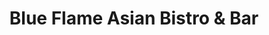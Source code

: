 ---
layout: place
title: "Blue Flame Asian Bistro & Bar"
permalink: /washington/cashmere/blue-flame-asian-bistro-bar.html
stateAbbr: WA
stateName: Washington
cityName: Cashmere
seo:
  name: "Blue Flame Asian Bistro & Bar"
  type: Restaurant
  links: null
description: "Looking for sushi in Cashmere, Washington? Check out Blue Flame Asian Bistro & Bar for a delightful Japanese dining experience. Enjoy a variety of sushi and ..."
place_id: ChIJAWLOTdNKmlQRBnG07WgNZ9c
photos:
  - name: >-
      places/ChIJAWLOTdNKmlQRBnG07WgNZ9c/photos/AeeoHcKWnJYp23-fOdq4xINUncK6eFbP6AD64Y7pqrDBlSFyn41JaN0XBpUiWAxETTDnOxVcrcLDrNyeJ2a60mbeGLjpbmuchFm2RbSYQ-uvs-bjw_AZUaGgCjV4k50keDaARQ6yDSxZs2JXJuWcUEOV5ZyVnn_KIFXeX2PqtY1AvxcPRsI8YZK8YeEzQ8Gem_58U-DOBA6dKdeRqhBblZWd-bqUjz2ej1fsfVtBIR4I8743wt0rPtb7mU-vFuU1-cBkRHqGYBNy98APV0IlI9h_5wBmmJr-pK-ICzjfKV7wvjAPLiIwhWemodkU1cGYLbCq8gIQTDZdSsJO9b-KBP1Ywzfmj14TWHpxu9AjuIhDX-Trr6IER1Oj5q0coZT-0if13F6Ew_3to5sVpn5w2RDC6O7eb9ObXrXpAUpss-aEvx7eBP1Z
    widthPx: 4800
    heightPx: 2700
    authorAttributions:
      - displayName: Demetrio Rosario
        uri: https://maps.google.com/maps/contrib/106783226550109058155
        photoUri: >-
          https://lh3.googleusercontent.com/a/ACg8ocJ4KrXtfiDcNmUpVpS_nEct4S-OvyCbURJQvGNTCXTKwCPpX0jT=s100-p-k-no-mo
    flagContentUri: >-
      https://www.google.com/local/imagery/report/?cb_client=maps_api_places.places_api&image_key=!1e10!2sCIHM0ogKEICAgID4kKCC2wE&hl=en-US
    googleMapsUri: >-
      https://www.google.com/maps/place//data=!3m4!1e2!3m2!1sCIHM0ogKEICAgID4kKCC2wE!2e10!4m2!3m1!1s0x549a4ad34dce6201:0xd7670d68edb47106
  - name: >-
      places/ChIJAWLOTdNKmlQRBnG07WgNZ9c/photos/AeeoHcIEoOSPPz81t0oaQgu7M9OkfZqtMyx7fozHsm0bw8u2wkvQcJcMpNtl2a4Lkhie6ytVgJqmcyTsMoE5lD2c976WZ5P4awTRnzMv6fL5qFbnNAty4SkKXB23dmKGPzsGfjKM4DJM6VEwick0lRXvAv7KLIavmagry-8lnuCXpzumt0AST0ooKHgDi_7C9y-B47kX-Gpc_pVE2SZ_8P-OlWxtTNCRKz5ETEMrrB7hoA2kM74yZvKBlfoeKxpj9C0OzjTGysl9tuPv3bHUJwuM5kKKgrCOtkAY4P9NdJFoOZ8Z_awW1LMbOfsHkx0Wm02XD_Q7J1IssXY8Rxpp7i8RSM0ZykakzE8cMvy831RLTnyvHBPkEWFbVb1wCudG3VCzS6YOCTLXnMNp0KKHdSqHC_MpXGvQ_P_-gOaoarZxbOw
    widthPx: 4032
    heightPx: 2268
    authorAttributions:
      - displayName: Keela Meyer
        uri: https://maps.google.com/maps/contrib/117446147990732620508
        photoUri: >-
          https://lh3.googleusercontent.com/a-/ALV-UjUNfUhXAZgNPpJwA4zZ99CWygo1-13X6qm-hLQLTvReBqvrkcupBg=s100-p-k-no-mo
    flagContentUri: >-
      https://www.google.com/local/imagery/report/?cb_client=maps_api_places.places_api&image_key=!1e10!2sCIHM0ogKEICAgICfoeDKJA&hl=en-US
    googleMapsUri: >-
      https://www.google.com/maps/place//data=!3m4!1e2!3m2!1sCIHM0ogKEICAgICfoeDKJA!2e10!4m2!3m1!1s0x549a4ad34dce6201:0xd7670d68edb47106
  - name: >-
      places/ChIJAWLOTdNKmlQRBnG07WgNZ9c/photos/AeeoHcL61zjTuy6Z-XXXXEPBsfMOoJBvzrIOYHDNAErt2QpojJWtuMRNrotEvW3Hn5W5HseLMJYHBKppdFZLcj4jstPBd38wax2UWixO_IkNQ84i5fwYJgW1VZk5PTK2guKG2lihuvDPoT4KZCMVxcXPt_EtcnCBCYZQrbG1zcmExUvRej6hwvT8yGOl01RCniUJj14K6pbvfyd_-6-TUbNtAh_UBzu_Sz2VHpDZLRGBDHct1mUEl1KYaQ3Zwo6GbraxqpGtTT9zvOdxg2F-5z0DL6lJnVvGt1XDIwaTVqroXGzszqdl6Kr982ZoSot6bVB3PyGteam_UfoKlNMF1fW-T1IoGoHiXNZAv0ahRovObZgB8GKvnBr1RDSHMlam0OU2UlyFk2Y843WtsEi0Emaduq7glTIzxu7vZll_6Fd5lcP4wA
    widthPx: 800
    heightPx: 600
    authorAttributions:
      - displayName: Dan Ogden
        uri: https://maps.google.com/maps/contrib/108259843058720677856
        photoUri: >-
          https://lh3.googleusercontent.com/a/ACg8ocJA_owlnxKoDcapKuX5IatHUr26j5kIOT_q3roSlIFjq167yw=s100-p-k-no-mo
    flagContentUri: >-
      https://www.google.com/local/imagery/report/?cb_client=maps_api_places.places_api&image_key=!1e10!2sCIHM0ogKEICAgID9uNmgaQ&hl=en-US
    googleMapsUri: >-
      https://www.google.com/maps/place//data=!3m4!1e2!3m2!1sCIHM0ogKEICAgID9uNmgaQ!2e10!4m2!3m1!1s0x549a4ad34dce6201:0xd7670d68edb47106
  - name: >-
      places/ChIJAWLOTdNKmlQRBnG07WgNZ9c/photos/AeeoHcKkjGtlYY3fVCUuKptYzAUH09CZVJoT77snwN-JQ6EnySXLx5LFbOqB5l1A4bxF1w6AnoNoN6toy1ZdJKogPcezkpE8nHjlnrHIVXrv_ZQqAk5-bIWnQxIPrFWUnjicfTIt7e4K3e0d3KyJSGHRLTDJOqJlw1DkP6HGFsVfmgnTY4KYlWK6RDmRyCTLDQfBhn0Lf_-z2z5bqnwM4e3FK3n0xggs5f71w96mdzuzhfru_IOW6pDrx_Ja-qVe0IKwCi75eQfg-Ok5QUCgeq7JtttVvbcm6-xwS50wv0mP48IvYVYlQ4Lz8CEmlB3dxrb7gtEe_SfdpjFEePSsXU9GDqfTDlbvxvjOxx-bTkXzwNGch-53_m4sT045fR-4BKvb5ZKY6VxL3P4OMrfmBQLt-8tyvyRsiaH6WDapIj39pacHrcsq
    widthPx: 4032
    heightPx: 3024
    authorAttributions:
      - displayName: Robert Patrick
        uri: https://maps.google.com/maps/contrib/108154171100587336102
        photoUri: >-
          https://lh3.googleusercontent.com/a/ACg8ocIPnOZTRgleU3QbHBFxSWjkvykOs0UMHUerNs51AJ7qXPdGgg=s100-p-k-no-mo
    flagContentUri: >-
      https://www.google.com/local/imagery/report/?cb_client=maps_api_places.places_api&image_key=!1e10!2sCIHM0ogKEICAgICK5PKE8gE&hl=en-US
    googleMapsUri: >-
      https://www.google.com/maps/place//data=!3m4!1e2!3m2!1sCIHM0ogKEICAgICK5PKE8gE!2e10!4m2!3m1!1s0x549a4ad34dce6201:0xd7670d68edb47106
  - name: >-
      places/ChIJAWLOTdNKmlQRBnG07WgNZ9c/photos/AeeoHcLFKEvjVXaokaYlNZwWWQCdm3vEszwfbTgPqLbBQKHOAQNIgPAzW4qsySxGGlQEFQzJNp74jJZKo-Bpv75zHqNimMg0NWInMtZA12QcQZkiVdy8yMr1krHmAQThG5bcbPorqnubQ8-DCE9f1UgMKTRu1cbzv213-v7uHH6Or4P9oCHwmKJ_rnQCFQwYdiwQQ50TeuvAsd0fafQq5GAJdqdq3F9Cn6Z0eItYLpQgzNW_fF53ufXrthKSyXF06sCvFz2CXuju1isUbkhoOWPlUgYxEmdUkk5rY50GkyEgURAbvokWPf_PHY04Ufm-uEnoCUErnXNKiq1FSHRj10xHD3RsW1Y7AY69HFlmyMB8bYe3C7rOfOladoebKIW0V_lj6hqe347Eewx5OLnLvWmr0F2IfT4VKeG5JVtC8d3GkLsbssHA
    widthPx: 3072
    heightPx: 4096
    authorAttributions:
      - displayName: Phillip Van Heyningen
        uri: https://maps.google.com/maps/contrib/109733209943881885523
        photoUri: >-
          https://lh3.googleusercontent.com/a-/ALV-UjWxxDrZ2IIn3b4VFaapliDeFU4GKbvqolXLY3ydKm-VxmsH-ckqZw=s100-p-k-no-mo
    flagContentUri: >-
      https://www.google.com/local/imagery/report/?cb_client=maps_api_places.places_api&image_key=!1e10!2sCIHM0ogKEICAgIDv95GpxAE&hl=en-US
    googleMapsUri: >-
      https://www.google.com/maps/place//data=!3m4!1e2!3m2!1sCIHM0ogKEICAgIDv95GpxAE!2e10!4m2!3m1!1s0x549a4ad34dce6201:0xd7670d68edb47106
  - name: >-
      places/ChIJAWLOTdNKmlQRBnG07WgNZ9c/photos/AeeoHcIalckR-ASwG22cX1YGvKTcmeyH0-a0F6K7fcG7ry354-1Bc--ER0GWPlhm-P-0LGAez3YzJgVXiePkOed0IcTfKJ_Nvl-HVJYmAJ-Mk7g8tYpBWxhyPJCgYxrnIa2X8zkv2WdCJy8a-mWJ1iqqOnVz3OQ3OW3vs9Lud8gP9Xaj0Er4ZIvg4kSMkI7XGLSvsz5Em_WL1N-Rsr_CDsEXzt5lA9TA36XmUBSR4-P7EiE9Ss9M7XBRK3yuwgGTMcRRbcZwuRdJ8P2L5De6u8K2vIDxwbWx0EA_jzBqgJ3y9X5gOncwNwO3DLcKXucj3I2Y7nBEhiUazq8HwHOHFfhCXDXL0xvxxJvwvdq_fs-zg7hrFxqYCpiIossixEkJdimF9CURKfVJgqKiC7X_NfCgKbdXCIHGla0zzpKfsafalF1ttAc
    widthPx: 4032
    heightPx: 2268
    authorAttributions:
      - displayName: Keela Meyer
        uri: https://maps.google.com/maps/contrib/117446147990732620508
        photoUri: >-
          https://lh3.googleusercontent.com/a-/ALV-UjUNfUhXAZgNPpJwA4zZ99CWygo1-13X6qm-hLQLTvReBqvrkcupBg=s100-p-k-no-mo
    flagContentUri: >-
      https://www.google.com/local/imagery/report/?cb_client=maps_api_places.places_api&image_key=!1e10!2sCIHM0ogKEICAgICfoeDKpAE&hl=en-US
    googleMapsUri: >-
      https://www.google.com/maps/place//data=!3m4!1e2!3m2!1sCIHM0ogKEICAgICfoeDKpAE!2e10!4m2!3m1!1s0x549a4ad34dce6201:0xd7670d68edb47106
  - name: >-
      places/ChIJAWLOTdNKmlQRBnG07WgNZ9c/photos/AeeoHcL1ccoF5sNF7dilFgVIY_ZLEivrw1PsTZaaLDxnqgXECkMf4dbfOD805t_6BJSDk47D6cXQaDrccz8dC2033_0A0fzh6VSigsUVAk8ylMTJ8R5h5V346hY-bqp3cbvR2HIY3kdecAOrT30CX9XybQ128OXxO-o7e1B7vLVLXulgd10PcLoAXrkDLSP03VY4NLdTmYYyj123PEVECh1EzlXMQzMdQSFxFQfLf2B0Pvq6GFf65x_5jFiG2JaJ1BiaJSFvbA5GiOX5GjRJZF6mHHX6pB5qizzjHt-B6uS3q8En4liTZBF_48HRs_YpjDUGhgFia7ahpYINztC9XWcLqiWWcwQ8aG54fFK1cg82lTVBIMXlJK4TBUvvE-z1MM123GBMPlATy7ZxahoqDtnJcrIjbgX3m0jxcyE2Fh_guYE1QA
    widthPx: 3024
    heightPx: 4032
    authorAttributions:
      - displayName: Desi Mulyanti
        uri: https://maps.google.com/maps/contrib/102380589005260269194
        photoUri: >-
          https://lh3.googleusercontent.com/a-/ALV-UjWDzDcEWM4ZlXwqHiW-wcVbL5V44ldNNG8tBhjChrWhmxqm4X7a=s100-p-k-no-mo
    flagContentUri: >-
      https://www.google.com/local/imagery/report/?cb_client=maps_api_places.places_api&image_key=!1e10!2sCIHM0ogKEICAgICf3d3kQg&hl=en-US
    googleMapsUri: >-
      https://www.google.com/maps/place//data=!3m4!1e2!3m2!1sCIHM0ogKEICAgICf3d3kQg!2e10!4m2!3m1!1s0x549a4ad34dce6201:0xd7670d68edb47106
  - name: >-
      places/ChIJAWLOTdNKmlQRBnG07WgNZ9c/photos/AeeoHcLVLg_bhPU8lH9_-GCLglgmNjw2TnM5m_qTmTqPNyQ17NfStjCM5gaddKCw8YoyNXYJHLGNfjIcEKbk3HSHyzkWQJ94yv4nNvG_2pk8Eno_uZJPPCiNqUEdN12qks4VBq0KLtIV8f5EbavNC1zll7aMi62w7bGDcFcGG01GZSFCLFN2Htneu_V_5XvPL1eifngYRhwJ_Tv1pEaOsUzA-1q3-zfDPRCeh1Sls8gwU0SvnqUnVgNN9IgpK-N1HazO03Rm1SCiYCFUaf3j9-T3m1jXhhnP2DRNmq_PCFaGA0_VW0i3ahNtqm0BmWPOdHF9_OiLvHcpUc4kz5-Gg9r1TGp-cHhdhXuJOPCnD_q6Rix9IG4lq7L--yCWhJeZYIe4qO84U28hk77cu3gpxADMmtR1Xssnp6jV06nlyx491qA
    widthPx: 4032
    heightPx: 2268
    authorAttributions:
      - displayName: Ash Ali Hussain
        uri: https://maps.google.com/maps/contrib/103450433148127041102
        photoUri: >-
          https://lh3.googleusercontent.com/a/ACg8ocLtKc5fXP_MA4V7ZtB-ls53a5e1Z4nRpAuKC2biLJWy3SWR3g=s100-p-k-no-mo
    flagContentUri: >-
      https://www.google.com/local/imagery/report/?cb_client=maps_api_places.places_api&image_key=!1e10!2sCIHM0ogKEICAgICj8YuMGg&hl=en-US
    googleMapsUri: >-
      https://www.google.com/maps/place//data=!3m4!1e2!3m2!1sCIHM0ogKEICAgICj8YuMGg!2e10!4m2!3m1!1s0x549a4ad34dce6201:0xd7670d68edb47106
  - name: >-
      places/ChIJAWLOTdNKmlQRBnG07WgNZ9c/photos/AeeoHcLwMYjki9TQIcBwWtUU_F44n6hC0OhWKnYaujMbmKjRzSH5s2AwxC8rONoypXvgigFBxfgLNwoer87l0_WCDBPNmGZr4sH2FX7MpcgJ4kpiAnjb19VlfDA4SKwQbuFHPfVU4RsCKcalND0LBeu_5pQILtT54GQEINhvbF31WR2LcvkZB1S9a0TzsrKN_fxQZnHRUJ9UDb6hNSRHFY7Kyx4RQ9-hL3JmJRRB7JcUPhgxP_Jff1dPnGrZBNYcbFTIr6vChK6qqjBmHBh7gMRawn4JMgSbUowshPycC2QXl_Pv1Ojfw2Yu2w0CHSsU8ByQsnZSB88rLtaSHWKechtmDODqQT_6r3wGnSieUtnjL9x6nXeUK528V7suSESFTRlC4HSV6kXYtmZYs-pjleAnPzWHg2UIvtHToYbUFm2PoQ0bAJqj
    widthPx: 3024
    heightPx: 4032
    authorAttributions:
      - displayName: AJ TBD
        uri: https://maps.google.com/maps/contrib/117210966979517012695
        photoUri: >-
          https://lh3.googleusercontent.com/a/ACg8ocKudrOJ3-polG4sEwyi9mJ5sUQmtDH4H3wrAT8atRtqDPKSMw=s100-p-k-no-mo
    flagContentUri: >-
      https://www.google.com/local/imagery/report/?cb_client=maps_api_places.places_api&image_key=!1e10!2sCIHM0ogKEICAgMCIzNXM9QE&hl=en-US
    googleMapsUri: >-
      https://www.google.com/maps/place//data=!3m4!1e2!3m2!1sCIHM0ogKEICAgMCIzNXM9QE!2e10!4m2!3m1!1s0x549a4ad34dce6201:0xd7670d68edb47106
  - name: >-
      places/ChIJAWLOTdNKmlQRBnG07WgNZ9c/photos/AeeoHcImHieNDdpgyF1h1O1PNCSkqFcAswzA6qOZXUS2GBf_NiB0fd75yl5VdYJZGT4K0mquumM7c2g10NegR19alCMQZJcLdqlu5Gc-0Ur9AiZCkgdJwoPTjLSsMaanwKDf-rQn2ibDg4yi1ZdXEDufSXTZ6UUitPVihJE4iK7JOll9Iwk4asTcEhb4gBQoApwLDh1UcOaZ1dAe_j6Ybdu9fEv0-Z8U1OSivS3ZmVf8EIMQ786zsJTppttKkA3qsanDL5ayGyzG_m8ry1yVDzz57NK1J6TqbpOzNa_5icEprrscw1Glykt0tsDANQQTjIQLeDvJX2X6tks6o6kqeoqB0lH9qfGEF8fEScJo0OVi-u-UQzHWrSgT7NJhnyKUVcImoUgFHX7dgnONWwcqBJmpTgpGYn2f2tBPEv1sNeLo3-WGeJ8c
    widthPx: 3875
    heightPx: 1959
    authorAttributions:
      - displayName: AJ TBD
        uri: https://maps.google.com/maps/contrib/117210966979517012695
        photoUri: >-
          https://lh3.googleusercontent.com/a/ACg8ocKudrOJ3-polG4sEwyi9mJ5sUQmtDH4H3wrAT8atRtqDPKSMw=s100-p-k-no-mo
    flagContentUri: >-
      https://www.google.com/local/imagery/report/?cb_client=maps_api_places.places_api&image_key=!1e10!2sCIHM0ogKEICAgICv--OoyAE&hl=en-US
    googleMapsUri: >-
      https://www.google.com/maps/place//data=!3m4!1e2!3m2!1sCIHM0ogKEICAgICv--OoyAE!2e10!4m2!3m1!1s0x549a4ad34dce6201:0xd7670d68edb47106
address: 112 Elberta Ave, Cashmere, WA 98815, USA
street: 112 Elberta Ave
city: Cashmere
state: WA
zip: '98815'
country: USA
neighborhood: null
latitude: '47.522465'
longitude: '-120.468383'
accessibility_options:
  wheelchairAccessibleParking: true
  wheelchairAccessibleEntrance: true
  wheelchairAccessibleRestroom: true
  wheelchairAccessibleSeating: true
business_status: OPERATIONAL
name: Blue Flame Asian Bistro & Bar
google_maps_links:
  directionsUri: >-
    https://www.google.com/maps/dir//''/data=!4m7!4m6!1m1!4e2!1m2!1m1!1s0x549a4ad34dce6201:0xd7670d68edb47106!3e0
  placeUri: https://maps.google.com/?cid=15521389385071489286
  writeAReviewUri: >-
    https://www.google.com/maps/place//data=!4m3!3m2!1s0x549a4ad34dce6201:0xd7670d68edb47106!12e1
  reviewsUri: >-
    https://www.google.com/maps/place//data=!4m4!3m3!1s0x549a4ad34dce6201:0xd7670d68edb47106!9m1!1b1
  photosUri: >-
    https://www.google.com/maps/place//data=!4m3!3m2!1s0x549a4ad34dce6201:0xd7670d68edb47106!10e5
primary_type: Asian Restaurant
opening_hours:
  regular: null
  current: null
secondary_opening_hours:
  regular:
    weekdayDescriptions: null
    type: null
  current:
    weekdayDescriptions: null
    type: null
phone: null
price_level: null
price_range: null
rating: null
rating_count: 0
website: null
reviews: null
parking_options: null
payment_options: null
allow_dogs: null
curbside_pickup: null
delivery: null
dine_in: null
good_for_children: null
good_for_groups: null
good_for_sports: null
live_music: null
menu_for_children: null
outdoor_seating: null
reservable: null
restroom: null
serves_beer: null
serves_breakfast: null
serves_brunch: null
serves_cocktails: null
serves_coffee: null
serves_dinner: null
serves_dessert: null
serves_lunch: null
serves_vegetarian_food: null
serves_wine: null
takeout: null
summary: null

---